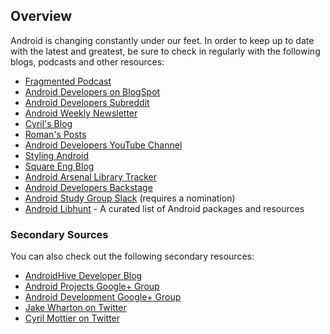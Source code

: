 ## Overview

Android is changing constantly under our feet. In order to keep up to date with the latest and greatest, be sure to check in regularly with the following blogs, podcasts and other resources:

* [Fragmented Podcast](http://fragmentedpodcast.com/)
* [Android Developers on BlogSpot](http://android-developers.blogspot.com)
* [Android Developers Subreddit](https://www.reddit.com/r/androiddev)
* [Android Weekly Newsletter](http://androidweekly.net)
* [Cyril's Blog](http://cyrilmottier.com/)
* [Roman's Posts](https://plus.google.com/+RomanNurik/posts)
* [Android Developers YouTube Channel](https://www.youtube.com/user/androiddevelopers)
* [Styling Android](http://blog.stylingandroid.com/)
* [Square Eng Blog](https://corner.squareup.com/)
* [Android Arsenal Library Tracker](https://android-arsenal.com/?sort=updated)
* [Android Developers Backstage](http://androidbackstage.blogspot.com/)
* [Android Study Group Slack](https://github.com/AndroidStudyGroup/Code-Of-Conduct#member-nomination) (requires a nomination)
* [Android Libhunt](https://android.libhunt.com/) - A curated list of Android packages and resources

### Secondary Sources

You can also check out the following secondary resources:

* [AndroidHive Developer Blog](http://www.androidhive.info/)
* [Android Projects Google+ Group](https://plus.google.com/communities/100609058582053363304)
* [Android Development Google+ Group](https://plus.google.com/communities/105153134372062985968)
* [Jake Wharton on Twitter](https://twitter.com/jakewharton)
* [Cyril Mottier on Twitter](https://twitter.com/cyrilmottier)